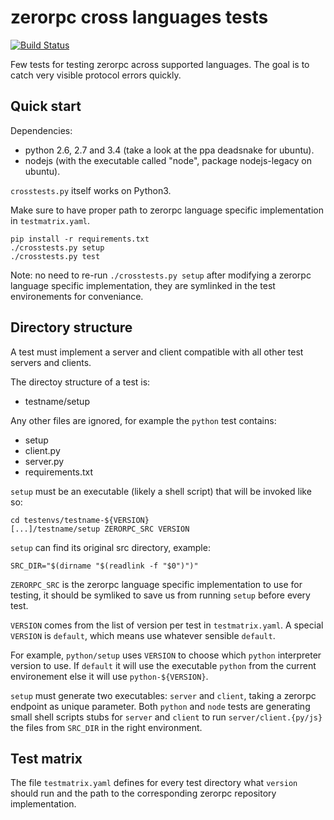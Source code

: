 # zerorpc cross languages tests

[![Build Status](https://travis-ci.org/0rpc/zerorpc-crosstests.svg?branch=master)](https://travis-ci.org/0rpc/zerorpc-crosstests)

Few tests for testing zerorpc across supported languages.
The goal is to catch very visible protocol errors quickly.

## Quick start

Dependencies:
 - python 2.6, 2.7 and 3.4 (take a look at the ppa deadsnake for ubuntu).
 - nodejs (with the executable called "node", package nodejs-legacy on ubuntu).
 
 `crosstests.py` itself works on Python3.
 
Make sure to have proper path to zerorpc language specific implementation in `testmatrix.yaml`.
 
```shell
pip install -r requirements.txt
./crosstests.py setup
./crosstests.py test
```

Note: no need to re-run `./crosstests.py setup` after modifying a zerorpc language specific implementation,
they are symlinked in the test environements for conveniance.

## Directory structure

A test must implement a server and client compatible with all other test servers and clients.

The directoy structure of a test is:
 - testname/setup
 
Any other files are ignored, for example the `python` test contains:
 - setup
 - client.py
 - server.py
 - requirements.txt
 
`setup` must be an executable (likely a shell script) that will be invoked like so:
```shell
cd testenvs/testname-${VERSION}
[...]/testname/setup ZERORPC_SRC VERSION
```

`setup` can find its original src directory, example:
```shell
SRC_DIR="$(dirname "$(readlink -f "$0")")"
```

`ZERORPC_SRC` is the zerorpc language specific implementation to use for testing, it should be symliked
to save us from running `setup` before every test.

`VERSION` comes from the list of version per test in `testmatrix.yaml`.
A special `VERSION` is `default`, which means use whatever sensible `default`.

For example, `python/setup` uses `VERSION` to choose which `python` interpreter version to use.
If `default` it will use the executable `python` from the current environement else it will use `python-${VERSION}`.

`setup` must generate two executables: `server` and `client`, taking a zerorpc endpoint as unique parameter.
Both `python` and `node` tests are generating small shell scripts stubs for `server` and `client` to run `server/client.{py/js}`
the files from `SRC_DIR` in the right environment.

## Test matrix

The file `testmatrix.yaml` defines for every test directory what `version`
should run and the path to the corresponding zerorpc repository implementation.
